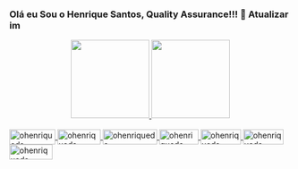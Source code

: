 ### Olá eu Sou o Henrique Santos, Quality Assurance!!! 👋 Atualizar im
<div align="center">
  <a href="https://github.com/ohenriqueds"><img height="140em" src="https://github-readme-stats.vercel.app/api?username=ohenriqueds&show_icons=true&theme=tokyonight&include_all_commits=true&count_private=true"/>
  <img height="140em" src="https://github-readme-stats.vercel.app/api/top-langs/?username=ohenriqueds&layout=compact&langs_count=7&theme=tokyonight"/>
</div>
<div style="display: inline_block"><br>
<img align="center" alt="ohenriqueds" height="27" width="82" src="https://img.shields.io/badge/HTML5-E34F26?style=for-the-badge&logo=html5&logoColor=white">
<img align="center" alt="ohenriqueds" height="27" width="77" src="https://img.shields.io/badge/CSS3-1572B6?style=for-the-badge&logo=css3&logoColor=white">
<img align="center" alt="ohenriqueds" height="27" width="97" src="https://img.shields.io/badge/JavaScript-323330?style=for-the-badge&logo=javascript&logoColor=F7DF1E">
<!--<img align="center" alt="ohenriqueds" height="27" width="82" src="https://img.shields.io/badge/Vue.js-35495E?style=for-the-badge&logo=vue.js&logoColor=4FC08D">-->
<img align="center" alt="ohenriqueds" height="27" width="70" src="https://img.shields.io/badge/PHP-777BB4?style=for-the-badge&logo=php&logoColor=white">
<img align="center" alt="ohenriqueds" height="27" width="72" src="https://img.shields.io/badge/GIT-E44C30?style=for-the-badge&logo=git&logoColor=white">
<img align="center" alt="ohenriqueds" height="27" width="72" src="https://img.shields.io/badge/Jira-0052CC?style=for-the-badge&logo=Jira&logoColor=white">
<img align="center" alt="ohenriqueds" height="27" width="77" src="https://img.shields.io/badge/MySQL-005C84?style=for-the-badge&logo=mysql&logoColor=white">
</div>
